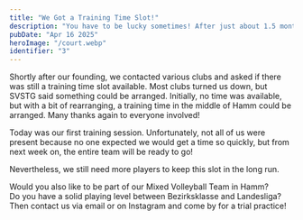 ```yaml
---
title: "We Got a Training Time Slot!"
description: "You have to be lucky sometimes! After just about 1.5 months, we got a training time slot."
pubDate: "Apr 16 2025"
heroImage: "/court.webp"
identifier: "3"
---
```


Shortly after our founding, we contacted various clubs and asked if there was still a training time slot available. Most clubs turned us down, but SVSTG said something could be arranged. Initially, no time was available, but with a bit of rearranging, a training time in the middle of Hamm could be arranged. 
Many thanks again to everyone involved!

Today was our first training session. 
Unfortunately, not all of us were present 
because no one expected we would get a time so quickly, 
but from next week on, the entire team will be ready to go!

Nevertheless, we still need more players to keep this slot in the long run.

Would you also like to be part of our Mixed Volleyball Team in Hamm?  
Do you have a solid playing level between Bezirksklasse and Landesliga?  
Then contact us via email or on Instagram and come by for a trial practice!
